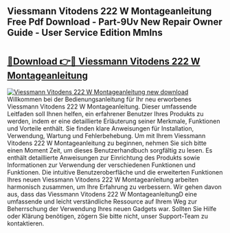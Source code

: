 ## Viessmann Vitodens 222 W Montageanleitung Free Pdf Download - Part-9Uv New Repair Owner Guide - User Service Edition MmIns

# <h2><a href="http://df6nud.blite.top/?on=Viessmann+Vitodens+222+W+Montageanleitung">🔗Download 👉🔴 Viessmann Vitodens 222 W Montageanleitung</a></h2>

[![Viessmann Vitodens 222 W Montageanleitung new download](https://i.imgur.com/lujVjoI.png)](http://df6nud.blite.top/?on=Viessmann+Vitodens+222+W+Montageanleitung)
Willkommen bei der Bedienungsanleitung für Ihr neu erworbenes Viessmann Vitodens 222 W Montageanleitung. Dieser umfassende Leitfaden soll Ihnen helfen, ein erfahrener Benutzer Ihres Produkts zu werden, indem er eine detaillierte Erläuterung seiner Merkmale, Funktionen und Vorteile enthält. Sie finden klare Anweisungen für Installation, Verwendung, Wartung und Fehlerbehebung. Um mit Ihrem Viessmann Vitodens 222 W Montageanleitung zu beginnen, nehmen Sie sich bitte einen Moment Zeit, um dieses Benutzerhandbuch sorgfältig zu lesen. Es enthält detaillierte Anweisungen zur Einrichtung des Produkts sowie Informationen zur Verwendung der verschiedenen Funktionen und Funktionen. Die intuitive Benutzeroberfläche und die erweiterten Funktionen Ihres neuen Viessmann Vitodens 222 W Montageanleitung arbeiten harmonisch zusammen, um Ihre Erfahrung zu verbessern. Wir gehen davon aus, dass das Viessmann Vitodens 222 W MontageanleitungD eine umfassende und leicht verständliche Ressource auf Ihrem Weg zur Beherrschung der Verwendung Ihres neuen Gadgets war. Sollten Sie Hilfe oder Klärung benötigen, zögern Sie bitte nicht, unser Support-Team zu kontaktieren.
